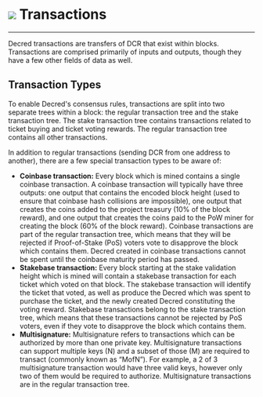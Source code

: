 # <img class="dcr-icon" src="/img/dcr-icons/Transactions.svg" /> Transactions

---

Decred transactions are transfers of DCR that exist within blocks. Transactions are comprised primarily of inputs and outputs, though they have a few other fields of data as well.

## Transaction Types

To enable Decred's consensus rules, transactions are split into two separate trees within a block: the regular transaction tree and the stake transaction tree. The stake transaction tree contains transactions related to ticket buying and ticket voting rewards. The regular transaction tree contains all other transactions.

In addition to regular transactions (sending DCR from one address to another), there are a few special transaction types to be aware of:

* **Coinbase transaction:** Every block which is mined contains a single coinbase transaction. A coinbase transaction will typically have three outputs: one output that contains the encoded block height (used to ensure that coinbase hash collisions are impossible), one output that creates the coins added to the project treasury (10% of the block reward), and one output that creates the coins paid to the PoW miner for creating the block (60% of the block reward). Coinbase transactions are part of the regular transaction tree, which means that they will be rejected if Proof-of-Stake (PoS) voters vote to disapprove the block which contains them. Decred created in coinbase transactions cannot be spent until the coinbase maturity period has passed.
* **Stakebase transaction:** Every block starting at the stake validation height which is mined will contain a stakebase transaction for each ticket which voted on that block. The stakebase transaction will identify the ticket that voted, as well as produce the Decred which was spent to purchase the ticket, and the newly created Decred constituting the voting reward. Stakebase transactions belong to the stake transaction tree, which means that these transactions cannot be rejected by PoS voters, even if they vote to disapprove the block which contains them.
* **Multisignature:** Multisignature refers to transactions which can be authorized by more than one private key. Multisignature transactions can support multiple keys (N) and a subset of those (M) are required to transact (commonly known as “MofN”). For example, a 2 of 3 multisignature transaction would have three valid keys, however only two of them would be required to authorize. Multisignature transactions are in the regular transaction tree.
